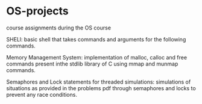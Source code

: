 # OS-projects
course assignments during the OS course


SHELl:
basic shell that takes commands and arguments for the following commands.

Memory Management System:
implementation of  malloc, calloc and free commands present inthe stdlib library of C using mmap and munmap commands.

Semaphores and Lock statements for threaded simulations:
simulations of situations as provided in the problems pdf through semaphores and locks to prevent any race conditions.
